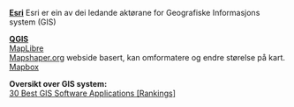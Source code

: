 

<B><A HREF='https://www.esri.com '>Esri</A></B>  Esri er ein av dei ledande aktørane for Geografiske Informasjons system (GIS)<BR>



  <B> <A HREF="https://www.qgis.org"> QGIS </A> <BR></B>
  <A HREF="https://maplibre.org">MapLibre</A><BR>
  <A HREF="https://mapshaper.org/">Mapshaper.org</A> webside basert, kan omformatere og endre størelse på kart. <BR> 
  <A HREF="https://mapbox.com/">Mapbox</A> <BR> 


  <B>Oversikt over GIS system:</B><BR>
<A HREF ='https://gisgeography.com/best-gis-software/'>30 Best GIS Software Applications [Rankings]</A><BR>
